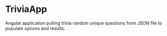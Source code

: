 # TriviaApp
Angular application pulling trivia random unique questions from JSON file to populate options and results.
